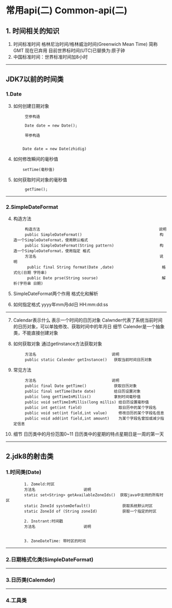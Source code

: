 # 常用api(二) Common-api(二)



## 1. 时间相关的知识
1. 时间标准时间
   格林尼治时间/格林威治时间(Greenwich Mean Time) 简称GMT 现在已弃用
   目前世界标时间(UTC)已替换为:原子钟
2. 中国标准时间：世界标准时间加8小时

---

## JDK7以前的时间类

### 1.Date
3. 如何创建日期对象

            空参构造

            Date date = new Date();

            带参构造

 
           Date date = new Date(zhidig)
2. 如何修改瞬间的毫秒值

           setTime(毫秒值)

3. 如何获取时间对象的毫秒值

            getTime();

---

### 2.SimpleDateFormat
4. 构造方法

            构造方法                                                    说明
            public SimpleDateFormat()                                  构造一个SimpleDateFormat，使用默认格式
            public SimpleDateFormat(String pattern)                    构造一个SimpleDateFormat，使用指定 格式
            方法名                                                      说明
             public final String format(Date ,date)                     格式化(日期 字符串)
             public Date prse(String sourse)                            解析(字符串 日期)

5. SimpleDateFormat两个作用
   格式化和解析
6. 如何指定格式
   yyyy年mm月dd日 HH:mm:dd:ss

---

7. Calendar表示什么
   表示一个时间的日历对象
   Calwnder代表了系统当前时间的日历对象，可以单独修改、获取时间中的年月日
   细节
   Calender是一个抽象类，不能直接创建对象

8. 如何获取对象
   通过getInstance方法获取对象

            方法名                                 说明
            public static Calender getInstance()   获取当前时间日历对象

9. 常见方法

            方法名                                 说明
            public final Date getTime()            获取日历对象
            public final setTime(Date date)        给日历设置对象
            public long getTimeInMillis()          拿到时间毫秒值
            public void setTimeInMillis(long millis) 给日历设置毫秒值
            public int get(int field)                取日历中的某个字段名
            public void set(int field,int value)     修改日历的某个字段名信息
            public void add(int field,int amount)    为某个字段名曾加或减少指定信息
    
10. 细节
    日历类中的月份范围0~11
    日历类中的星期的特点星期日是一周的第一天

---

## 2.jdk8的射击类

### 1.时间类(Date)

            1. Zomeld:时区
            方法名                     说明
            static set<String> getAvailableZoneIds()  获取java中支持的所有时区
            static ZoneId systemDefault()              获取系统默认时区
            static ZoneId of (String zoneId)           获取一个指定的时区

            2. Instrant:时间戳
            方法名                     说明


            3. ZoneDateTime: 带时区的时间

---

### 2.日期格式化类(SimpleDateFormat)


---

### 3.日历类(Calemder)

---

### 4.工具类


